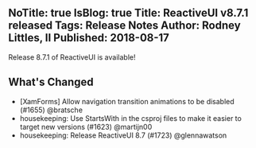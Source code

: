 NoTitle: true
IsBlog: true
Title: ReactiveUI v8.7.1 released
Tags: Release Notes
Author: Rodney Littles, II
Published: 2018-08-17
---

Release 8.7.1 of ReactiveUI is available!

## What's Changed

* [XamForms] Allow navigation transition animations to be disabled (#1655) @bratsche
* housekeeping: Use StartsWith in the csproj files to make it easier to target new versions (#1623) @martijn00
* housekeeping: Release ReactiveUI 8.7 (#1723) @glennawatson
